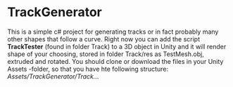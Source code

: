 # TrackGenerator

This is a simple c# project for generating tracks or in fact probably many other shapes that follow a curve. Right now you can add the script **TrackTester** (found in folder Track) to a 3D object in Unity and it will render shape of your choosing, stored in folder Track/res as TestMesh.obj, extruded and rotated. You should clone or download the files in your Unity Assets -folder, so that you have hte following structure: *Assets/TrackGenerator/Track..*.